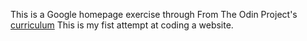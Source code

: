 This is a Google homepage exercise through From 
The Odin Project's [curriculum](http://www.theodinproject.com/courses/web-development-101/lessons/html-css)
This is my fist attempt at coding a website. 